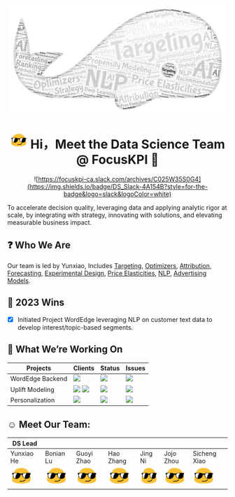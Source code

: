 <p align="center">
  <img src="profile/skills.png" width="600"/>
</p>

<div align="center">
<h1 style="text-align: center;"> <img src="profile/hi.gif" width="40" height="40">  Hi，Meet the Data Science Team @ FocusKPI 👋</h1>

![https://focuskpi-ca.slack.com/archives/C025W35S0G4](https://img.shields.io/badge/DS_Slack-4A154B?style=for-the-badge&logo=slack&logoColor=white)

</div>

To accelerate decision quality, leveraging data and applying analytic rigor at scale, by integrating with strategy, innovating with solutions, and elevating measurable business impact.​


## ❓ Who We Are 
Our team is led by Yunxiao, Includes [Targeting](), [Optimizers](), [Attribution](), [Forecasting](), [Experimental Design](), [Price Elasticities](), [NLP](), [Advertising Models​]().


## 🏅 2023 Wins 
- [x] Initiated Project WordEdge leveraging NLP on customer text data to develop interest/topic-based segments.

## 🚀 What We’re Working On 
| Projects         | Clients                                                                               | Status                                                                                   | Issues |
|------------------|---------------------------------------------------------------------------------------|------------------------------------------------------------------------------------------|--------|
| WordEdge Backend | ![](https://img.shields.io/badge/FocusKPI-FFA500?style=for-the-badge&logoColor=white) | ![](https://img.shields.io/badge/In_Progress-00FF00?style=for-the-badge&logoColor=white) |  ![](https://img.shields.io/badge/issue-1_open-yellow.svg) |
| Uplift Modeling  | ![](https://img.shields.io/badge/Adobe-FF0000?style=for-the-badge&logoColor=white) ![](https://img.shields.io/badge/Walmart-2a9df4?style=for-the-badge&logoColor=white) | ![](https://img.shields.io/badge/In_Progress-00FF00?style=for-the-badge&logoColor=white) |   ![](https://img.shields.io/badge/issue-1_open-yellow.svg)     |
| Personalization  | ![](https://img.shields.io/badge/Adobe-FF0000?style=for-the-badge&logoColor=white) | ![](https://img.shields.io/badge/In_Progress-00FF00?style=for-the-badge&logoColor=white) |   ![](https://img.shields.io/badge/issue-1_open-yellow.svg)     |

## ☺️ Meet Our Team:
| DS Lead    |           |            |           |         |           |              |
|------------|-----------|------------|-----------|---------|-----------|--------------|
| Yunxiao He <br> <img src="profile/hi.gif" width="50" height="50"> | Bonian Lu <br> <img src="profile/hi.gif" width="50" height="50">| Guoyi Zhao <br> <img src="profile/hi.gif" width="50" height="50">| Hao Zhang <br> <img src="profile/hi.gif" width="50" height="50">| Jing Ni <br> <img src="profile/hi.gif" width="50" height="50">| Jojo Zhou <br> <img src="profile/hi.gif" width="50" height="50">| Sicheng Xiao<br> <img src="profile/hi.gif" width="50" height="50"> |
